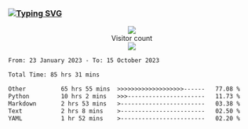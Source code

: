 ### <a href="https://git.io/typing-svg"><img src="https://readme-typing-svg.herokuapp.com?font=Fira+Code&pause=1000&width=435&lines=+Hi+%F0%9F%91%8B+There+is+Chenghow" alt="Typing SVG" /></a>
<p align="center"> 
  <img src="https://github-readme-stats.vercel.app/api?username=chenghow&show_icons=true"><br>
  Visitor count<br>
  <img src="https://profile-counter.glitch.me/chenghow/count.svg">
</p>

<!--START_SECTION:waka-->

```txt
From: 23 January 2023 - To: 15 October 2023

Total Time: 85 hrs 31 mins

Other          65 hrs 55 mins  >>>>>>>>>>>>>>>>>>>------   77.08 %
Python         10 hrs 2 mins   >>>----------------------   11.73 %
Markdown       2 hrs 53 mins   >------------------------   03.38 %
Text           2 hrs 8 mins    >------------------------   02.50 %
YAML           1 hr 52 mins    >------------------------   02.20 %
```

<!--END_SECTION:waka-->
